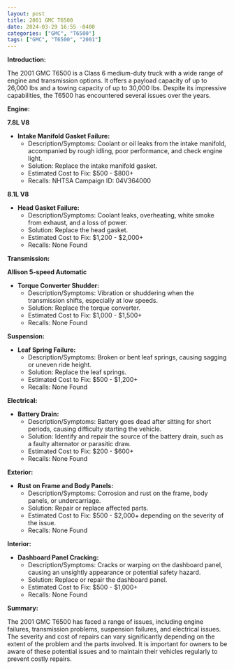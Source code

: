 ```yaml
---
layout: post
title: 2001 GMC T6500
date: 2024-03-29 16:55 -0400
categories: ["GMC", "T6500"]
tags: ["GMC", "T6500", "2001"]
---
```

**Introduction:**

The 2001 GMC T6500 is a Class 6 medium-duty truck with a wide range of engine and transmission options. It offers a payload capacity of up to 26,000 lbs and a towing capacity of up to 30,000 lbs. Despite its impressive capabilities, the T6500 has encountered several issues over the years.

**Engine:**

**7.8L V8**

* **Intake Manifold Gasket Failure:**
    * Description/Symptoms: Coolant or oil leaks from the intake manifold, accompanied by rough idling, poor performance, and check engine light.
    * Solution: Replace the intake manifold gasket.
    * Estimated Cost to Fix: $500 - $800+
    * Recalls: NHTSA Campaign ID: 04V364000

**8.1L V8**

* **Head Gasket Failure:**
    * Description/Symptoms: Coolant leaks, overheating, white smoke from exhaust, and a loss of power.
    * Solution: Replace the head gasket.
    * Estimated Cost to Fix: $1,200 - $2,000+
    * Recalls: None Found

**Transmission:**

**Allison 5-speed Automatic**

* **Torque Converter Shudder:**
    * Description/Symptoms: Vibration or shuddering when the transmission shifts, especially at low speeds.
    * Solution: Replace the torque converter.
    * Estimated Cost to Fix: $1,000 - $1,500+
    * Recalls: None Found

**Suspension:**

* **Leaf Spring Failure:**
    * Description/Symptoms: Broken or bent leaf springs, causing sagging or uneven ride height.
    * Solution: Replace the leaf springs.
    * Estimated Cost to Fix: $500 - $1,200+
    * Recalls: None Found

**Electrical:**

* **Battery Drain:**
    * Description/Symptoms: Battery goes dead after sitting for short periods, causing difficulty starting the vehicle.
    * Solution: Identify and repair the source of the battery drain, such as a faulty alternator or parasitic draw.
    * Estimated Cost to Fix: $200 - $600+
    * Recalls: None Found

**Exterior:**

* **Rust on Frame and Body Panels:**
    * Description/Symptoms: Corrosion and rust on the frame, body panels, or undercarriage.
    * Solution: Repair or replace affected parts.
    * Estimated Cost to Fix: $500 - $2,000+ depending on the severity of the issue.
    * Recalls: None Found

**Interior:**

* **Dashboard Panel Cracking:**
    * Description/Symptoms: Cracks or warping on the dashboard panel, causing an unsightly appearance or potential safety hazard.
    * Solution: Replace or repair the dashboard panel.
    * Estimated Cost to Fix: $500 - $1,000+
    * Recalls: None Found

**Summary:**

The 2001 GMC T6500 has faced a range of issues, including engine failures, transmission problems, suspension failures, and electrical issues. The severity and cost of repairs can vary significantly depending on the extent of the problem and the parts involved. It is important for owners to be aware of these potential issues and to maintain their vehicles regularly to prevent costly repairs.
